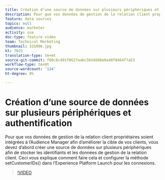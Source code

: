 ```yaml
---
title: Création d’une source de données sur plusieurs périphériques et authentification
description: Pour que vos données de gestion de la relation client propriétaires soient intégrées à l’Audience Manager afin d’améliorer la cible de vos clients, vous devez d’abord créer une source de données sur plusieurs périphériques afin de stocker les identifiants et les données de gestion de la relation client. Vous pouvez ainsi configurer la méthode setCustomerIDs() dans Launch pour les connexions.
feature: data sources
topics: null
audience: marketer
activity: use
doc-type: feature video
team: Technical Marketing
thumbnail: 331006.jpg
kt: 7025
translation-type: tm+mt
source-git-commit: f60c8c401f8627aabc5b5dd48e0a48f8464f7a53
workflow-type: tm+mt
source-wordcount: '124'
ht-degree: 0%

---
```



# Création d’une source de données sur plusieurs périphériques et authentification

Pour que vos données de gestion de la relation client propriétaires soient intégrées à l’Audience Manager afin d’améliorer la cible de vos clients, vous devez d’abord créer une source de données sur plusieurs périphériques afin de stocker les identifiants et les données de gestion de la relation client. Ceci vous explique comment faire cela et configurer la méthode setCustomerIDs() dans l’Experience Platform Launch pour les connexions.

>[!VIDEO](https://video.tv.adobe.com/v/331006/?quality=12&learn=on)
